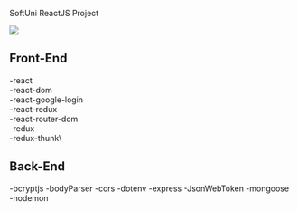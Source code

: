 SoftUni ReactJS Project 


![](https://i.ibb.co/sjF7rh3/Untitled.png)


## Front-End
-react\
-react-dom\
-react-google-login\
-react-redux\
-react-router-dom\
-redux\
-redux-thunk\

## Back-End
-bcryptjs
-bodyParser
-cors
-dotenv
-express
-JsonWebToken
-mongoose
-nodemon
